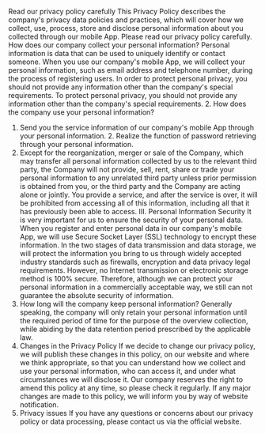 Read our privacy policy carefully
This Privacy Policy describes the company's privacy data policies and practices, which will cover how we collect, use, process, store and disclose personal information about you collected through our mobile App. Please read our privacy policy carefully.
How does our company collect your personal information?
Personal information is data that can be used to uniquely identify or contact someone. When you use our company's mobile App, we will collect your personal information, such as email address and telephone number, during the process of registering users. In order to protect personal privacy, you should not provide any information other than the company's special requirements. To protect personal privacy, you should not provide any information other than the company's special requirements. 2. How does the company use your personal information?
1. Send you the service information of our company's mobile App through your personal information. 2. Realize the function of password retrieving through your personal information.
3. Except for the reorganization, merger or sale of the Company, which may transfer all personal information collected by us to the relevant third party, the Company will not provide, sell, rent, share or trade your personal information to any unrelated third party unless prior permission is obtained from you, or the third party and the Company are acting alone or jointly. You provide a service, and after the service is over, it will be prohibited from accessing all of this information, including all that it has previously been able to access.
III. Personal Information Security
It is very important for us to ensure the security of your personal data. When you register and enter personal data in our company's mobile App, we will use Secure Socket Layer (SSL) technology to encrypt these information. In the two stages of data transmission and data storage, we will protect the information you bring to us through widely accepted industry standards such as firewalls, encryption and data privacy legal requirements. However, no Internet transmission or electronic storage method is 100% secure. Therefore, although we can protect your personal information in a commercially acceptable way, we still can not guarantee the absolute security of information.
4. How long will the company keep personal information?
Generally speaking, the company will only retain your personal information until the required period of time for the purpose of the overview collection, while abiding by the data retention period prescribed by the applicable law.
5. Changes in the Privacy Policy
If we decide to change our privacy policy, we will publish these changes in this policy, on our website and where we think appropriate, so that you can understand how we collect and use your personal information, who can access it, and under what circumstances we will disclose it. Our company reserves the right to amend this policy at any time, so please check it regularly. If any major changes are made to this policy, we will inform you by way of website notification.
6. Privacy issues
If you have any questions or concerns about our privacy policy or data processing, please contact us via the official website.
